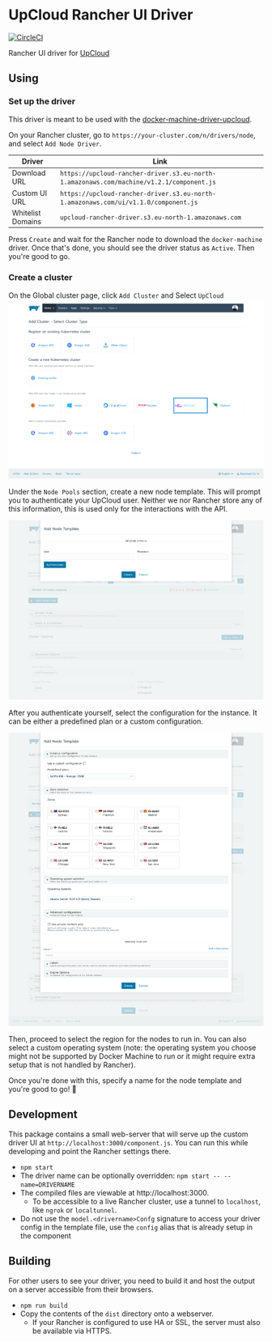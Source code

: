 # UpCloud Rancher UI Driver

[![CircleCI](https://circleci.com/gh/montel-ig/ui-driver-upcloud/tree/master.svg?style=svg)](https://circleci.com/gh/montel-ig/ui-driver-upcloud/tree/master)

Rancher UI driver for [UpCloud](https://upcloud.com)

## Using
### Set up the driver
This driver is meant to be used with the [docker-machine-driver-upcloud](https://github.com/montel-ig/docker-machine-driver-upcloud/).

On your Rancher cluster, go to `https://your-cluster.com/n/drivers/node`, and select `Add Node Driver`.

| Driver | Link                                                                    |
| ------ |-------------------------------------------------------------------------|
| Download URL | `https://upcloud-rancher-driver.s3.eu-north-1.amazonaws.com/machine/v1.2.1/component.js` |
| Custom UI URL | `https://upcloud-rancher-driver.s3.eu-north-1.amazonaws.com/ui/v1.1.0/component.js` |
| Whitelist Domains | `upcloud-rancher-driver.s3.eu-north-1.amazonaws.com`                                                                      |

Press `Create` and wait for the Rancher node to download the `docker-machine` driver. Once that's done, you should see the driver status as `Active`. Then you're good to go.

### Create a cluster
On the Global cluster page, click `Add Cluster` and Select `UpCloud`
![image](./docs/cluster-type.png)

Under the `Node Pools` section, create a new node template. This will prompt you to authenticate your UpCloud user. Neither we nor Rancher store any of this information, this is used only for the interactions with the API.

![image](./docs/upcloud-login.png)

After you authenticate yourself, select the configuration for the instance. It can be either a predefined plan or a custom configuration.

![image](./docs/all-options.png)

Then, proceed to select the region for the nodes to run in.
You can also select a custom operating system (note: the operating system you choose might not be supported by Docker Machine to run or it might require extra setup that is not handled by Rancher).

Once you're done with this, specify a name for the node template and you're good to go! :raised_hands:


## Development

This package contains a small web-server that will serve up the custom driver UI at `http://localhost:3000/component.js`.  You can run this while developing and point the Rancher settings there.
* `npm start`
* The driver name can be optionally overridden: `npm start -- --name=DRIVERNAME`
* The compiled files are viewable at http://localhost:3000.
  * To be accessible to a live Rancher cluster, use a tunnel to `localhost`, like `ngrok` or `localtunnel`.
* Do not use the `model.<drivername>Confg` signature to access your driver config in the template file, use the `config` alias that is already setup in the component

## Building

For other users to see your driver, you need to build it and host the output on a server accessible from their browsers.

* `npm run build`
* Copy the contents of the `dist` directory onto a webserver.
  * If your Rancher is configured to use HA or SSL, the server must also be available via HTTPS.

